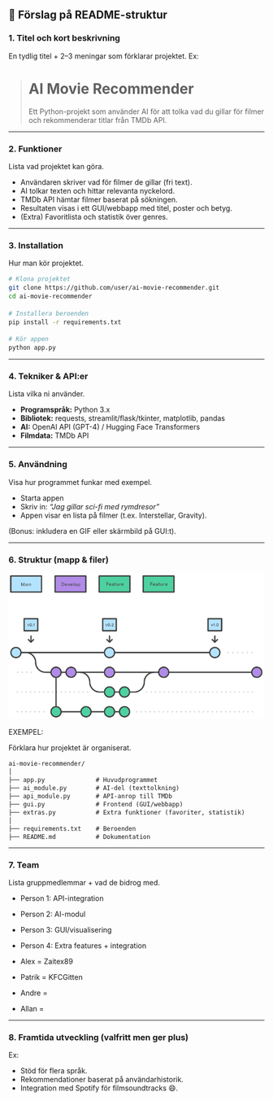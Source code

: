 
## 📑 Förslag på README-struktur

### 1. **Titel och kort beskrivning**

En tydlig titel + 2–3 meningar som förklarar projektet.
Ex:

> # AI Movie Recommender
>
> Ett Python-projekt som använder AI för att tolka vad du gillar för filmer och rekommenderar titlar från TMDb API.

---

### 2. **Funktioner**

Lista vad projektet kan göra.

* Användaren skriver vad för filmer de gillar (fri text).
* AI tolkar texten och hittar relevanta nyckelord.
* TMDb API hämtar filmer baserat på sökningen.
* Resultaten visas i ett GUI/webbapp med titel, poster och betyg.
* (Extra) Favoritlista och statistik över genres.

---

### 3. **Installation**

Hur man kör projektet.

```bash
# Klona projektet
git clone https://github.com/user/ai-movie-recommender.git
cd ai-movie-recommender

# Installera beroenden
pip install -r requirements.txt

# Kör appen
python app.py
```

---

### 4. **Tekniker & API:er**

Lista vilka ni använder.

* **Programspråk:** Python 3.x
* **Bibliotek:** requests, streamlit/flask/tkinter, matplotlib, pandas
* **AI:** OpenAI API (GPT-4) / Hugging Face Transformers
* **Filmdata:** TMDb API

---

### 5. **Användning**

Visa hur programmet funkar med exempel.

* Starta appen
* Skriv in: *“Jag gillar sci-fi med rymdresor”*
* Appen visar en lista på filmer (t.ex. Interstellar, Gravity).

(Bonus: inkludera en GIF eller skärmbild på GUI:t).

---

### 6. **Struktur (mapp & filer)**

![FlowChart](images/flowchart.png)


EXEMPEL:

Förklara hur projektet är organiserat.

```
ai-movie-recommender/
│
├── app.py              # Huvudprogrammet
├── ai_module.py        # AI-del (texttolkning)
├── api_module.py       # API-anrop till TMDb
├── gui.py              # Frontend (GUI/webbapp)
├── extras.py           # Extra funktioner (favoriter, statistik)
│
├── requirements.txt    # Beroenden
├── README.md           # Dokumentation
```


---

### 7. **Team**

Lista gruppmedlemmar + vad de bidrog med.

* Person 1: API-integration
* Person 2: AI-modul
* Person 3: GUI/visualisering
* Person 4: Extra features + integration

* Alex = Zaitex89
* Patrik = KFCGitten
* Andre =
* Allan = 
---

### 8. **Framtida utveckling (valfritt men ger plus)**

Ex:

* Stöd för flera språk.
* Rekommendationer baserat på användarhistorik.
* Integration med Spotify för filmsoundtracks 😄.

